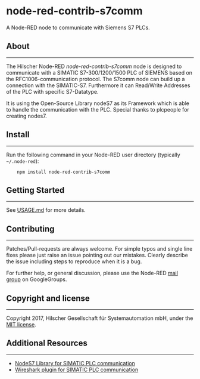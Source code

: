 # node-red-contrib-s7comm

A Node-RED node to communicate with Siemens S7 PLCs.


## About
-----------
The Hilscher Node-RED *node-red-contrib-s7comm* node is designed to communicate with a SIMATIC S7-300/1200/1500 PLC of SIEMENS based on the RFC1006-communication protocol. The S7comm node can build up a connection with the SIMATIC-S7. Furthermore it can Read/Write Addresses of the PLC with specific S7-Datatype.

It is using the Open-Source Library nodeS7 as its Framework which is able to handle the communication with the PLC. Special thanks to plcpeople for creating nodes7.

## Install
-----------
Run the following command in your Node-RED user directory (typically `~/.node-red`):

        npm install node-red-contrib-s7comm

## Getting Started
-----------
See [USAGE.md](https://github.com/Hilscher/node-red-contrib-s7comm/blob/master/USAGE.md) for more details.


## Contributing
-----------
Patches/Pull-requests are always welcome. For simple typos and single line fixes please just raise an issue pointing out our mistakes. Clearly describe the issue including steps to reproduce when it is a bug.

For further help, or general discussion, please use the
Node-RED [mail group](https://groups.google.com/forum/#!forum/node-red) on GoogleGroups.


## Copyright and license
-----------
Copyright 2017, Hilscher Gesellschaft für Systemautomation mbH, under the [MIT license](https://github.com/Hilscher/node-red-contrib-s7comm/blob/master/LICENSE).


## Additional Resources
-----------
* [NodeS7 Library for SIMATIC PLC communication](https://github.com/plcpeople/nodeS7)
* [Wireshark plugin for SIMATIC PLC communication](https://sourceforge.net/projects/s7commwireshark)



